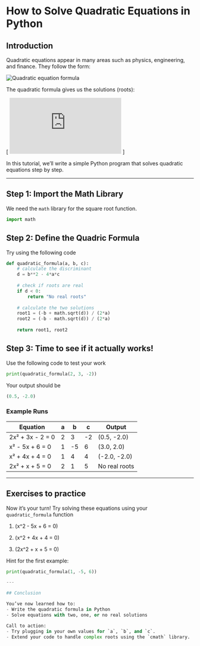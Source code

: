 # How to Solve Quadratic Equations in Python

## Introduction  
Quadratic equations appear in many areas such as physics, engineering, and finance. They follow the form:  

![Quadratic equation formula](https://latex.codecogs.com/svg.latex?ax^2+%2B+bx+%2B+c%3D0)


The quadratic formula gives us the solutions (roots):  

\[
![formula](https://latex.codecogs.com/svg.latex?x%20%3D%20%5Cfrac%7B-b%20%5Cpm%20%5Csqrt%7Bb%5E2-4ac%7D%7D%7B2a%7D)
\]  

In this tutorial, we’ll write a simple Python program that solves quadratic equations step by step.

---

## Step 1: Import the Math Library  
We need the `math` library for the square root function.  

```python
import math
```

## Step 2: Define the Quadric Formula
Try using the following code

```python
def quadratic_formula(a, b, c):
    # calculate the discriminant
    d = b**2 - 4*a*c
    
    # check if roots are real
    if d < 0:
        return "No real roots"
    
    # calculate the two solutions
    root1 = (-b + math.sqrt(d)) / (2*a)
    root2 = (-b - math.sqrt(d)) / (2*a)
    
    return root1, root2
```

## Step 3: Time to see if it actually works!
Use the following code to test your work

```python
print(quadratic_formula(2, 3, -2))
```

Your output should be
```python
(0.5, -2.0)
```

### Example Runs

| Equation        | a | b  | c  | Output          |
|-----------------|---|----|----|-----------------|
| 2x² + 3x - 2 = 0 | 2 | 3  | -2 | (0.5, -2.0)     |
| x² - 5x + 6 = 0 | 1 | -5 | 6  | (3.0, 2.0)      |
| x² + 4x + 4 = 0 | 1 | 4  | 4  | (-2.0, -2.0)    |
| 2x² + x + 5 = 0 | 2 | 1  | 5  | No real roots   |


---

## Exercises to practice

Now it’s your turn! Try solving these equations using your `quadratic_formula` function

1. \(x^2 - 5x + 6 = 0\)  

2. \(x^2 + 4x + 4 = 0\)  

3. \(2x^2 + x + 5 = 0\)
   
Hint for the first example:

```python
print(quadratic_formula(1, -5, 6))  

---

## Conclusion

You’ve now learned how to:
- Write the quadratic formula in Python  
- Solve equations with two, one, or no real solutions  

Call to action:  
- Try plugging in your own values for `a`, `b`, and `c`.  
- Extend your code to handle complex roots using the `cmath` library.  

